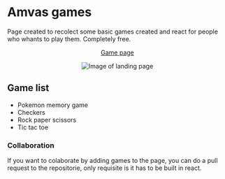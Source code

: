 # Amvas games

Page created to recolect some basic games created and react for people who whants
to play them. Completely free.

<p align="center"> 
  <a  href="https://games.amauryvasquez.com/" target="_blank" referrer="noopener noreferrer">
    Game page
  </a>
</p>

<p align="center">
  <img src="https://i.imgur.com/86I46Q8.png" alt="Image of landing page"/>
</p>

## Game list

- Pokemon memory game
- Checkers
- Rock paper scissors
- Tic tac toe

### Collaboration

If you want to colaborate by adding games to the page, you can do a pull request to the repositorie,
only requisite is it has to be built in react.

